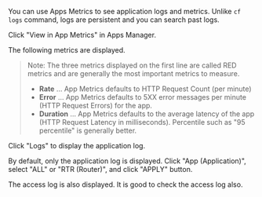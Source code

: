 You can use Apps Metrics to see application logs and metrics. Unlike `cf logs` command, logs are persistent and you can search past logs.

Click "View in App Metrics" in Apps Manager.

The following metrics are displayed.

> Note: The three metrics displayed on the first line are called RED metrics and are generally the most important metrics to measure.
> * **Rate** … App Metrics defaults to HTTP Request Count (per minute)
> * **Error** … App Metrics defaults to 5XX error messages per minute (HTTP Request Errors) for the app.
> * **Duration** … App Metrics defaults to the average latency of the app (HTTP Request Latency in milliseconds). Percentile such as "95 percentile" is generally better.

Click "Logs" to display the application log.


By default, only the application log is displayed. Click "App (Application)", select "ALL" or "RTR (Router)", and click "APPLY" button.

The access log is also displayed. It is good to check the access log also.
